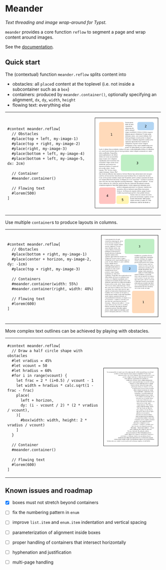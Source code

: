 # Meander
_Text threading and image wrap-around for Typst._

`meander` provides a core function `reflow` to segment a page and wrap content around images.

See the [documentation](https://github.com/Vanille-N/meander.typ/releases/download/v0.1.0/main.pdf).

## Quick start

The (contextual) function `meander.reflow` splits content into
- obstacles: all `place`d content at the toplevel (i.e. not inside a subcontainer such as a `box`)
- containers: produced by `meander.container()`, optionally specifying an alignment, `dx`, `dy`, `width`, `height`
- flowing text: everything else

<table>
<tr>
<td>

```typ
#context meander.reflow[
  // Obstacles
  #place(top + left, my-image-1)
  #place(top + right, my-image-2)
  #place(right, my-image-3)
  #place(bottom + left, my-image-4)
  #place(bottom + left, my-image-5, dx: 2cm)

  // Container
  #meander.container()

  // Flowing text
  #lorem(500)
]
```

</td>
<td>

![a page where text flows between 5 rectangular obstacles](gallery/multi-obstacles.png)

</td>
</tr>
</table>

Use multiple `container`s to produce layouts in columns.

<table>
<tr>
<td>

```typ
#context meander.reflow[
  // Obstacles
  #place(bottom + right, my-image-1)
  #place(center + horizon, my-image-2, dy: -1cm)
  #place(top + right, my-image-3)

  // Containers
  #meander.container(width: 55%)
  #meander.container(right, width: 40%)

  // Flowing text
  #lorem(600)
]
```

</td>
<td>

![a two-column page](gallery/columns.png)

</td>
</tr>
</table>

More complex text outlines can be achieved by playing with obstacles.

<table>
<tr>
<td>

```typ
#context meander.reflow[
  // Draw a half circle shape with obstacles
  #let vradius = 45%
  #let vcount = 50
  #let hradius = 60%
  #for i in range(vcount) {
    let frac = 2 * (i+0.5) / vcount - 1
    let width = hradius * calc.sqrt(1 - frac - frac)
    place(
      left + horizon,
      dy: (i - vcount / 2) * (2 * vradius / vcount),
    )[
      #box(width: width, height: 2 * vradius / vcount)
    ]
  }

  // Container
  #meander.container()

  // Flowing text
  #lorem(600)
]
```

</td>
<td>

![text with a half-circle cutout](gallery/shape.png)

</td>
</tr>
</table>


## Known issues and roadmap

- [X] boxes must not stretch beyond containers
- [ ] fix the numbering pattern in `enum`
- [ ] improve `list.item` and `enum.item` indentation and vertical spacing
- [ ] parameterization of alignment inside boxes
- [ ] proper handling of containers that intersect horizontally
- [ ] hyphenation and justification
- [ ] multi-page handling

